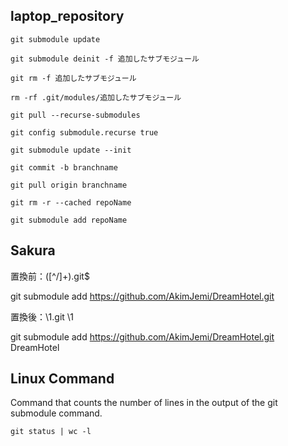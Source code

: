 ## laptop_repository
 
`git submodule update`

`git submodule deinit -f 追加したサブモジュール`

`git rm -f 追加したサブモジュール`

`rm -rf .git/modules/追加したサブモジュール `

`git pull --recurse-submodules`

`git config submodule.recurse true`

`git submodule update --init`

`git commit -b branchname`

`git pull origin branchname`

`git rm -r --cached repoName`

`git submodule add repoName`


## Sakura

置換前：([^/]+).git$

git submodule add https://github.com/AkimJemi/DreamHotel.git

置換後：\1.git \1

git submodule add https://github.com/AkimJemi/DreamHotel.git DreamHotel

## Linux Command

Command that counts the number of lines in the output of the git submodule command.

`git status | wc -l`

